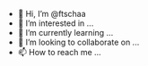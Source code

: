 - 👋 Hi, I’m @ftschaa
- 👀 I’m interested in ...
- 🌱 I’m currently learning ...
- 💞️ I’m looking to collaborate on ...
- 📫 How to reach me ...

<!---
ftschaa/ftschaa is a ✨ special ✨ repository because its `README.md` (this file) appears on your GitHub profile.
You can click the Preview link to take a look at your changes.
--->
